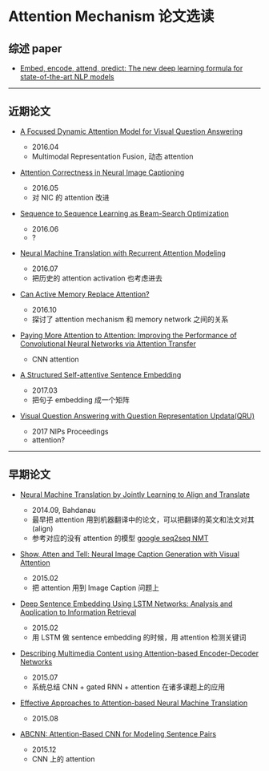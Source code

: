 # Attention Mechanism 论文选读

## 综述 paper

- [Embed, encode, attend, predict: The new deep learning formula for state-of-the-art NLP models](https://explosion.ai/blog/deep-learning-formula-nlp)

---

## 近期论文

- [A Focused Dynamic Attention Model for Visual Question Answering](https://arxiv.org/abs/1604.01485)
    - 2016.04
    - Multimodal Representation Fusion, 动态 attention

- [Attention Correctness in Neural Image Captioning](https://arxiv.org/abs/1605.09553)
	- 2016.05
	- 对 NIC 的 attention 改进

- [Sequence to Sequence Learning as Beam-Search Optimization](https://arxiv.orCg/abs/1606.02960)
	- 2016.06
	- ?

- [Neural Machine Translation with Recurrent Attention Modeling](https://arxiv.org/abs/1607.05108)
	- 2016.07
	- 把历史的 attention activation 也考虑进去

- [Can Active Memory Replace Attention?](https://arxiv.org/abs/1610.08613)
	- 2016.10
	- 探讨了 attention mechanism 和 memory network 之间的关系

- [Paying More Attention to Attention: Improving the Performance of Convolutional Neural Networks via Attention Transfer](https://arxiv.org/abs/1612.03928)
    - CNN attention

- [A Structured Self-attentive Sentence Embedding](https://arxiv.org/abs/1703.03130)
	- 2017.03
	- 把句子 embedding 成一个矩阵

- [Visual Question Answering with Question Representation Updata(QRU)](https://papers.nips.cc/paper/6261-visual-question-answering-with-question-representation-update-qru)
    - 2017 NIPs Proceedings
    - attention?

---

## 早期论文

- [Neural Machine Translation by Jointly Learning to Align and Translate](https://arxiv.org/abs/1409.0473)
	- 2014.09, Bahdanau
	- 最早把 attention 用到机器翻译中的论文，可以把翻译的英文和法文对其(align)
	- 参考对应的没有 attention 的模型 [google seq2seq NMT](https://arxiv.org/abs/1409.3215)

- [Show, Atten and Tell: Neural Image Caption Generation with Visual Attention](https://arxiv.org/abs/1502.03044)
	- 2015.02
	- 把 attention 用到 Image Caption 问题上

- [Deep Sentence Embedding Using LSTM Networks: Analysis and Application to Information Retrieval](https://arxiv.org/abs/1502.06922)
	- 2015.02
	- 用 LSTM 做 sentence embedding 的时候，用 attention 检测关键词

- [Describing Multimedia Content using Attention-based Encoder-Decoder Networks](https://arxiv.org/abs/1507.01053)
	- 2015.07
	- 系统总结 CNN + gated RNN + attention 在诸多课题上的应用

- [Effective Approaches to Attention-based Neural Machine Translation](https://arxiv.org/abs/1508.04025)
    - 2015.08

- [ABCNN: Attention-Based CNN for Modeling Sentence Pairs](https://arxiv.org/abs/1512.05193)
	- 2015.12
	- CNN 上的 attention

